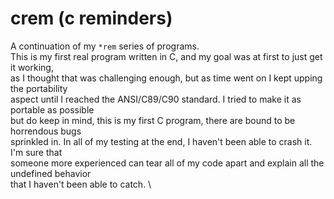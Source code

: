 # crem (c reminders)

A continuation of my `*rem` series of programs.  
This is my first real program written in C, and my goal was at first to just get it working,  
as I thought that was challenging enough, but as time went on I kept upping the portability  
aspect until I reached the ANSI/C89/C90 standard. I tried to make it as portable as possible  
but do keep in mind, this is my first C program, there are bound to be horrendous bugs  
sprinkled in. In all of my testing at the end, I haven't been able to crash it. I'm sure that  
someone more experienced can tear all of my code apart and explain all the undefined behavior  
that I haven't been able to catch.
\


